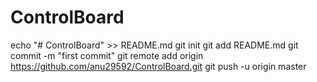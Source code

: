 # ControlBoard
echo "# ControlBoard" >> README.md
git init
git add README.md
git commit -m "first commit"
git remote add origin https://github.com/anu29592/ControlBoard.git
git push -u origin master
